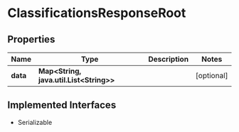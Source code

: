 

# ClassificationsResponseRoot


## Properties

Name | Type | Description | Notes
------------ | ------------- | ------------- | -------------
**data** | **Map&lt;String, java.util.List&lt;String&gt;&gt;** |  |  [optional]


## Implemented Interfaces

* Serializable


